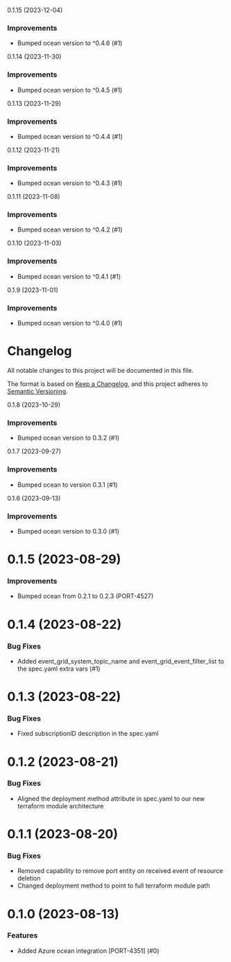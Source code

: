 0.1.15 (2023-12-04)

### Improvements

- Bumped ocean version to ^0.4.6 (#1)


0.1.14 (2023-11-30)

### Improvements

- Bumped ocean version to ^0.4.5 (#1)


0.1.13 (2023-11-29)

### Improvements

- Bumped ocean version to ^0.4.4 (#1)


0.1.12 (2023-11-21)

### Improvements

- Bumped ocean version to ^0.4.3 (#1)


0.1.11 (2023-11-08)

### Improvements

- Bumped ocean version to ^0.4.2 (#1)


0.1.10 (2023-11-03)

### Improvements

- Bumped ocean version to ^0.4.1 (#1)


0.1.9 (2023-11-01)

### Improvements

- Bumped ocean version to ^0.4.0 (#1)


# Changelog

All notable changes to this project will be documented in this file.

The format is based on [Keep a Changelog](https://keepachangelog.com/en/1.0.0/),
and this project adheres to [Semantic Versioning](https://semver.org/spec/v2.0.0.html).

0.1.8 (2023-10-29)

### Improvements

- Bumped ocean version to 0.3.2 (#1)


0.1.7 (2023-09-27)

### Improvements

- Bumped ocean to version 0.3.1 (#1)


0.1.6 (2023-09-13)

### Improvements

- Bumped ocean version to 0.3.0 (#1)


# 0.1.5 (2023-08-29)

### Improvements

- Bumped ocean from 0.2.1 to 0.2.3 (PORT-4527)


# 0.1.4 (2023-08-22)

### Bug Fixes

- Added event_grid_system_topic_name and event_grid_event_filter_list to the spec.yaml extra vars (#1)


# 0.1.3 (2023-08-22)

### Bug Fixes

- Fixed subscriptionID description in the spec.yaml


# 0.1.2 (2023-08-21)

### Bug Fixes

- Aligned the deployment method attribute in spec.yaml to our new terraform module architecture


# 0.1.1 (2023-08-20)

### Bug Fixes

- Removed capability to remove port entity on received event of resource deletion
- Changed deployment method to point to full terraform module path

# 0.1.0 (2023-08-13)

### Features

- Added Azure ocean integration [PORT-4351] (#0)
